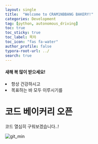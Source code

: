 ```yaml
---
layout: single
title:  "Welcome to CRAM1NBBANG BAKERY!"
categories: Development
tag: [python, autonomous_driving]
toc: true
toc_sticky: true
toc_label: 목차
toc_icon: "fas fa-water"
author_profile: false
typora-root-url: ../
search: true
---
```


<div class ="notice--warning">
<h4> 새해 복 많이 받으세요!</h4>
<u1>
    <li> 항상 건강하시고</li>
    <li> 목표하는 바 모두 이루시기를 </li>
</u1>
</div>

<!-- [CREAMSOOO](https://google.com){: .btn .btn--danger} -->



# 코드 베이커리 오픈
코드 열심히 구워보겠습니다..!

<!-- ```python
import random

secret_number = random.randint(1, 100)

while True:
    guess = int(input("Guess the number between 1 and 100: "))

    if guess == secret_number:
        print("Congratulations! You guessed the number!")
        break
    elif guess < secret_number:
        print("Too low! Try again.")
    else:
        print("Too high! Try again.")
``` -->


![git_min](/images/2025-01-30-first/git_min.jpg)
